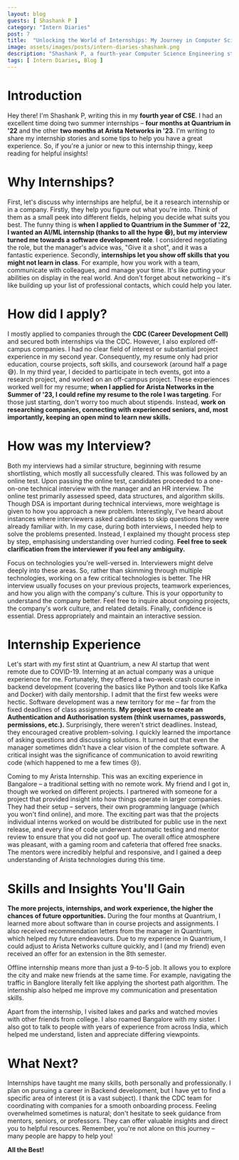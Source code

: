```yaml
---
layout: blog
guests: [ Shashank P ]
category: "Intern Diaries"
post: 7 
title:  "Unlocking the World of Internships: My Journey in Computer Science"
image: assets/images/posts/intern-diaries-shashank.png
description: "Shashank P, a fourth-year Computer Science Engineering student, takes you on a journey through his immersive internship experiences at Quantrium and Arista Networks. In this blog, Shashank not only shares his internship anecdotes but also dishes out valuable tips for a stellar internship journey. If you're a junior or new to the world of internships, this is your guide to navigating the internship maze successfully."
tags: [ Intern Diaries, Blog ]
---
```


# Introduction

Hey there! I'm Shashank P, writing this in my **fourth year of CSE**. I had an excellent time doing two summer internships – **four months at Quantrium in '22** and the other **two months at Arista Networks in '23**. I'm writing to share my internship stories and some tips to help you have a great experience. So, if you're a junior or new to this internship thingy, keep reading for helpful insights!

# Why Internships?

First, let's discuss why internships are helpful, be it a research internship or in a company. Firstly, they help you figure out what you're into. Think of them as a small peek into different fields, helping you decide what suits you best. The funny thing is **when I applied to Quantrium in the Summer of '22, I wanted an AI/ML internship (thanks to all the hype 😆), but my interview turned me towards a software development role**. I considered negotiating the role, but the manager's advice was, "Give it a shot", and it was a fantastic experience. Secondly, **internships let you show off skills that you might not learn in class**. For example, how you work with a team, communicate with colleagues, and manage your time. It's like putting your abilities on display in the real world. And don't forget about networking – it's like building up your list of professional contacts, which could help you later.

# How did I apply?

I mostly applied to companies through the **CDC (Career Development Cell)** and secured both internships via the CDC. However, I also explored off-campus companies. I had no clear field of interest or substantial project experience in my second year. Consequently, my resume only had prior education, course projects, soft skills, and coursework (around half a page 😅). In my third year, I decided to participate in tech events, got into a research project, and worked on an off-campus project. These experiences worked well for my resume; **when I applied for Arista Networks in the Summer of '23, I could refine my resume to the role I was targeting**. For those just starting, don't worry too much about stipends. Instead, **work on researching companies, connecting with experienced seniors, and, most importantly, keeping an open mind to learn new skills.**

# How was my Interview?

Both my interviews had a similar structure, beginning with resume shortlisting, which mostly all successfully cleared. This was followed by an online test. Upon passing the online test, candidates proceeded to a one-on-one technical interview with the manager and an HR interview. The online test primarily assessed speed, data structures, and algorithm skills. 
Though DSA is important during technical interviews, more weightage is given to how you approach a new problem. Interestingly, I've heard about instances where interviewers asked candidates to skip questions they were already familiar with. In my case, during both interviews, I needed help to solve the problems presented. Instead, I explained my thought process step by step, emphasising understanding over hurried coding. **Feel free to seek clarification from the interviewer if you feel any ambiguity.**

Focus on technologies you're well-versed in. Interviewers might delve deeply into these areas. So, rather than skimming through multiple technologies, working on a few critical technologies is better. The HR interview usually focuses on your previous projects, teamwork experiences, and how you align with the company's culture. This is your opportunity to understand the company better. Feel free to inquire about ongoing projects, the company's work culture, and related details. Finally, confidence is essential. Dress appropriately and maintain an interactive session.

# Internship Experience

Let's start with my first stint at Quantrium, a new AI startup that went remote due to COVID-19. Interning at an actual company was a unique experience for me. Fortunately, they offered a two-week crash course in backend development (covering the basics like Python and tools like Kafka and Docker) with daily mentorship. I admit that the first few weeks were hectic. Software development was a new territory for me – far from the fixed deadlines of class assignments. **My project was to create an Authentication and Authorisation system (think usernames, passwords, permissions, etc.).** Surprisingly, there weren't strict deadlines. Instead, they encouraged creative problem-solving. I quickly learned the importance of asking questions and discussing solutions. It turned out that even the manager sometimes didn't have a clear vision of the complete software. A critical insight was the significance of communication to avoid rewriting code (which happened to me a few times 😢).

Coming to my Arista Internship. This was an exciting experience in Bangalore – a traditional setting with no remote work. My friend and I got in, though we worked on different projects. I partnered with someone for a project that provided insight into how things operate in larger companies. They had their setup – servers, their own programming language (which you won't find online), and more. The exciting part was that the projects individual interns worked on would be distributed for public use in the next release, and every line of code underwent automatic testing and mentor review to ensure that you did not goof up. The overall office atmosphere was pleasant, with a gaming room and cafeteria that offered free snacks. The mentors were incredibly helpful and responsive, and I gained a deep understanding of Arista technologies during this time.

# Skills and Insights You'll Gain

**The more projects, internships, and work experience, the higher the chances of future opportunities.** During the four months at Quantrium, I learned more about software than in course projects and assignments. I also received recommendation letters from the manager in Quantrium, which helped my future endeavours. Due to my experience in Quantrium, I could adjust to Arista Networks culture quickly, and I (and my friend) even received an offer for an extension in the 8th semester.  

Offline internship means more than just a 9-to-5 job. It allows you to explore the city and make new friends at the same time. For example, navigating the traffic in Banglore literally felt like applying the shortest path algorithm. The internship also helped me improve my communication and presentation skills.

Apart from the internship, I visited lakes and parks and watched movies with other friends from college. I also roamed Bangalore with my sister. I also got to talk to people with years of experience from across India, which helped me understand, listen and appreciate differing viewpoints.

# What Next?

Internships have taught me many skills, both personally and professionally. I plan on pursuing a career in Backend development, but I have yet to find a specific area of interest (it is a vast subject). I thank the CDC team for coordinating with companies for a smooth onboarding process. Feeling overwhelmed sometimes is natural; don't hesitate to seek guidance from mentors, seniors, or professors. They can offer valuable insights and direct you to helpful resources. Remember, you're not alone on this journey – many people are happy to help you!

**All the Best!**

